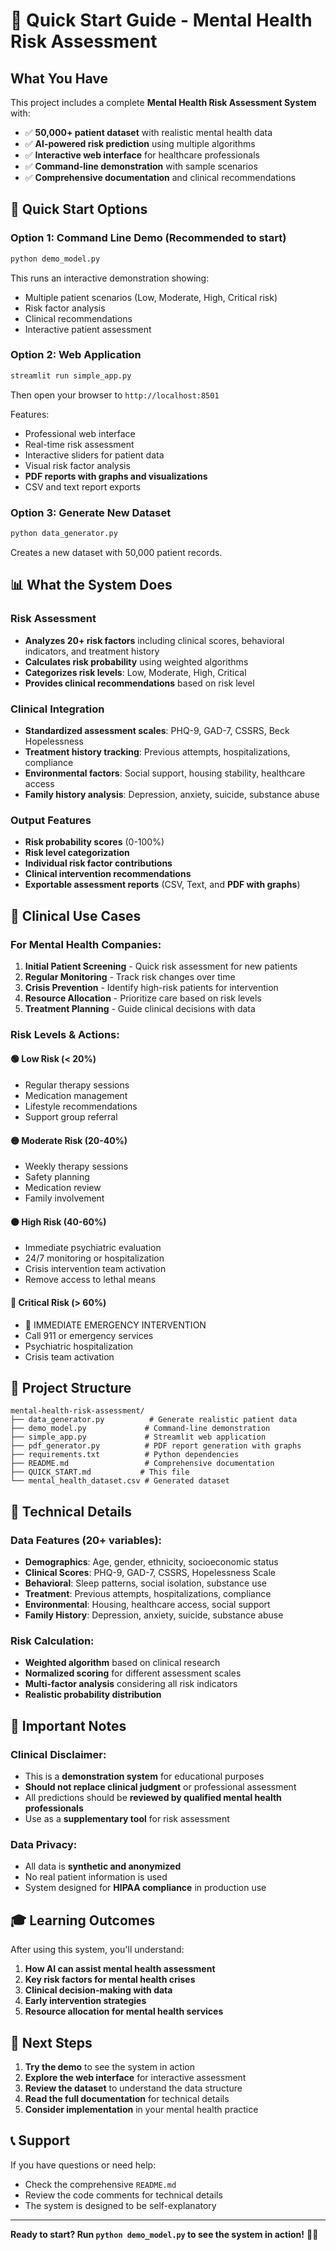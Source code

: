# 🚀 Quick Start Guide - Mental Health Risk Assessment

## What You Have

This project includes a complete **Mental Health Risk Assessment System** with:

- ✅ **50,000+ patient dataset** with realistic mental health data
- ✅ **AI-powered risk prediction** using multiple algorithms
- ✅ **Interactive web interface** for healthcare professionals
- ✅ **Command-line demonstration** with sample scenarios
- ✅ **Comprehensive documentation** and clinical recommendations

## 🎯 Quick Start Options

### Option 1: Command Line Demo (Recommended to start)
```bash
python demo_model.py
```
This runs an interactive demonstration showing:
- Multiple patient scenarios (Low, Moderate, High, Critical risk)
- Risk factor analysis
- Clinical recommendations
- Interactive patient assessment

### Option 2: Web Application
```bash
streamlit run simple_app.py
```
Then open your browser to `http://localhost:8501`

Features:
- Professional web interface
- Real-time risk assessment
- Interactive sliders for patient data
- Visual risk factor analysis
- **PDF reports with graphs and visualizations**
- CSV and text report exports

### Option 3: Generate New Dataset
```bash
python data_generator.py
```
Creates a new dataset with 50,000 patient records.

## 📊 What the System Does

### Risk Assessment
- **Analyzes 20+ risk factors** including clinical scores, behavioral indicators, and treatment history
- **Calculates risk probability** using weighted algorithms
- **Categorizes risk levels**: Low, Moderate, High, Critical
- **Provides clinical recommendations** based on risk level

### Clinical Integration
- **Standardized assessment scales**: PHQ-9, GAD-7, CSSRS, Beck Hopelessness
- **Treatment history tracking**: Previous attempts, hospitalizations, compliance
- **Environmental factors**: Social support, housing stability, healthcare access
- **Family history analysis**: Depression, anxiety, suicide, substance abuse

### Output Features
- **Risk probability scores** (0-100%)
- **Risk level categorization**
- **Individual risk factor contributions**
- **Clinical intervention recommendations**
- **Exportable assessment reports** (CSV, Text, and **PDF with graphs**)

## 🏥 Clinical Use Cases

### For Mental Health Companies:
1. **Initial Patient Screening** - Quick risk assessment for new patients
2. **Regular Monitoring** - Track risk changes over time
3. **Crisis Prevention** - Identify high-risk patients for intervention
4. **Resource Allocation** - Prioritize care based on risk levels
5. **Treatment Planning** - Guide clinical decisions with data

### Risk Levels & Actions:

#### 🟢 Low Risk (< 20%)
- Regular therapy sessions
- Medication management
- Lifestyle recommendations
- Support group referral

#### 🟡 Moderate Risk (20-40%)
- Weekly therapy sessions
- Safety planning
- Medication review
- Family involvement

#### 🟠 High Risk (40-60%)
- Immediate psychiatric evaluation
- 24/7 monitoring or hospitalization
- Crisis intervention team activation
- Remove access to lethal means

#### 🔴 Critical Risk (> 60%)
- 🚨 IMMEDIATE EMERGENCY INTERVENTION
- Call 911 or emergency services
- Psychiatric hospitalization
- Crisis team activation

## 📁 Project Structure

```
mental-health-risk-assessment/
├── data_generator.py          # Generate realistic patient data
├── demo_model.py             # Command-line demonstration
├── simple_app.py             # Streamlit web application
├── pdf_generator.py          # PDF report generation with graphs
├── requirements.txt          # Python dependencies
├── README.md                 # Comprehensive documentation
├── QUICK_START.md           # This file
└── mental_health_dataset.csv # Generated dataset
```

## 🔧 Technical Details

### Data Features (20+ variables):
- **Demographics**: Age, gender, ethnicity, socioeconomic status
- **Clinical Scores**: PHQ-9, GAD-7, CSSRS, Hopelessness Scale
- **Behavioral**: Sleep patterns, social isolation, substance use
- **Treatment**: Previous attempts, hospitalizations, compliance
- **Environmental**: Housing, healthcare access, social support
- **Family History**: Depression, anxiety, suicide, substance abuse

### Risk Calculation:
- **Weighted algorithm** based on clinical research
- **Normalized scoring** for different assessment scales
- **Multi-factor analysis** considering all risk indicators
- **Realistic probability distribution**

## 🚨 Important Notes

### Clinical Disclaimer:
- This is a **demonstration system** for educational purposes
- **Should not replace clinical judgment** or professional assessment
- All predictions should be **reviewed by qualified mental health professionals**
- Use as a **supplementary tool** for risk assessment

### Data Privacy:
- All data is **synthetic and anonymized**
- No real patient information is used
- System designed for **HIPAA compliance** in production use

## 🎓 Learning Outcomes

After using this system, you'll understand:

1. **How AI can assist mental health assessment**
2. **Key risk factors for mental health crises**
3. **Clinical decision-making with data**
4. **Early intervention strategies**
5. **Resource allocation for mental health services**

## 🚀 Next Steps

1. **Try the demo** to see the system in action
2. **Explore the web interface** for interactive assessment
3. **Review the dataset** to understand the data structure
4. **Read the full documentation** for technical details
5. **Consider implementation** in your mental health practice

## 📞 Support

If you have questions or need help:
- Check the comprehensive `README.md`
- Review the code comments for technical details
- The system is designed to be self-explanatory

---

**Ready to start? Run `python demo_model.py` to see the system in action!** 🧠✨ 